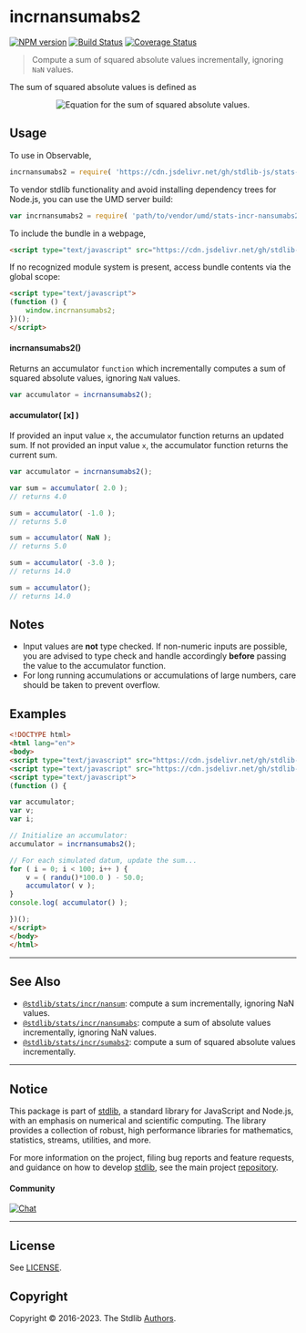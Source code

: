 <!--

@license Apache-2.0

Copyright (c) 2020 The Stdlib Authors.

Licensed under the Apache License, Version 2.0 (the "License");
you may not use this file except in compliance with the License.
You may obtain a copy of the License at

   http://www.apache.org/licenses/LICENSE-2.0

Unless required by applicable law or agreed to in writing, software
distributed under the License is distributed on an "AS IS" BASIS,
WITHOUT WARRANTIES OR CONDITIONS OF ANY KIND, either express or implied.
See the License for the specific language governing permissions and
limitations under the License.

-->

# incrnansumabs2

[![NPM version][npm-image]][npm-url] [![Build Status][test-image]][test-url] [![Coverage Status][coverage-image]][coverage-url] <!-- [![dependencies][dependencies-image]][dependencies-url] -->

> Compute a sum of squared absolute values incrementally, ignoring `NaN` values.

<section class="intro">

The sum of squared absolute values is defined as

<!-- <equation class="equation" label="eq:sum_squared_absolute_values" align="center" raw="s = \sum_{i=0}^{n-1} x_i^2" alt="Equation for the sum of squared absolute values."> -->

<div class="equation" align="center" data-raw-text="s = \sum_{i=0}^{n-1} x_i^2" data-equation="eq:sum_squared_absolute_values">
    <img src="https://cdn.jsdelivr.net/gh/stdlib-js/stdlib@7e004d6b9831fc769f3f50479c69e8d7c2afdbe2/lib/node_modules/@stdlib/stats/incr/nansumabs2/docs/img/equation_sum_squared_absolute_values.svg" alt="Equation for the sum of squared absolute values.">
    <br>
</div>

<!-- </equation> -->

</section>

<!-- /.intro -->



<section class="usage">

## Usage

To use in Observable,

```javascript
incrnansumabs2 = require( 'https://cdn.jsdelivr.net/gh/stdlib-js/stats-incr-nansumabs2@umd/browser.js' )
```

To vendor stdlib functionality and avoid installing dependency trees for Node.js, you can use the UMD server build:

```javascript
var incrnansumabs2 = require( 'path/to/vendor/umd/stats-incr-nansumabs2/index.js' )
```

To include the bundle in a webpage,

```html
<script type="text/javascript" src="https://cdn.jsdelivr.net/gh/stdlib-js/stats-incr-nansumabs2@umd/browser.js"></script>
```

If no recognized module system is present, access bundle contents via the global scope:

```html
<script type="text/javascript">
(function () {
    window.incrnansumabs2;
})();
</script>
```

#### incrnansumabs2()

Returns an accumulator `function` which incrementally computes a sum of squared absolute values, ignoring `NaN` values.

```javascript
var accumulator = incrnansumabs2();
```

#### accumulator( \[x] )

If provided an input value `x`, the accumulator function returns an updated sum. If not provided an input value `x`, the accumulator function returns the current sum.

```javascript
var accumulator = incrnansumabs2();

var sum = accumulator( 2.0 );
// returns 4.0

sum = accumulator( -1.0 );
// returns 5.0

sum = accumulator( NaN );
// returns 5.0

sum = accumulator( -3.0 );
// returns 14.0

sum = accumulator();
// returns 14.0
```

</section>

<!-- /.usage -->

<section class="notes">

## Notes

-   Input values are **not** type checked. If non-numeric inputs are possible, you are advised to type check and handle accordingly **before** passing the value to the accumulator function.
-   For long running accumulations or accumulations of large numbers, care should be taken to prevent overflow.

</section>

<!-- /.notes -->

<section class="examples">

## Examples

<!-- eslint no-undef: "error" -->

```html
<!DOCTYPE html>
<html lang="en">
<body>
<script type="text/javascript" src="https://cdn.jsdelivr.net/gh/stdlib-js/random-base-randu@umd/browser.js"></script>
<script type="text/javascript" src="https://cdn.jsdelivr.net/gh/stdlib-js/stats-incr-nansumabs2@umd/browser.js"></script>
<script type="text/javascript">
(function () {

var accumulator;
var v;
var i;

// Initialize an accumulator:
accumulator = incrnansumabs2();

// For each simulated datum, update the sum...
for ( i = 0; i < 100; i++ ) {
    v = ( randu()*100.0 ) - 50.0;
    accumulator( v );
}
console.log( accumulator() );

})();
</script>
</body>
</html>
```

</section>

<!-- /.examples -->

<!-- Section for related `stdlib` packages. Do not manually edit this section, as it is automatically populated. -->

<section class="related">

* * *

## See Also

-   <span class="package-name">[`@stdlib/stats/incr/nansum`][@stdlib/stats/incr/nansum]</span><span class="delimiter">: </span><span class="description">compute a sum incrementally, ignoring NaN values.</span>
-   <span class="package-name">[`@stdlib/stats/incr/nansumabs`][@stdlib/stats/incr/nansumabs]</span><span class="delimiter">: </span><span class="description">compute a sum of absolute values incrementally, ignoring NaN values.</span>
-   <span class="package-name">[`@stdlib/stats/incr/sumabs2`][@stdlib/stats/incr/sumabs2]</span><span class="delimiter">: </span><span class="description">compute a sum of squared absolute values incrementally.</span>

</section>

<!-- /.related -->

<!-- Section for all links. Make sure to keep an empty line after the `section` element and another before the `/section` close. -->


<section class="main-repo" >

* * *

## Notice

This package is part of [stdlib][stdlib], a standard library for JavaScript and Node.js, with an emphasis on numerical and scientific computing. The library provides a collection of robust, high performance libraries for mathematics, statistics, streams, utilities, and more.

For more information on the project, filing bug reports and feature requests, and guidance on how to develop [stdlib][stdlib], see the main project [repository][stdlib].

#### Community

[![Chat][chat-image]][chat-url]

---

## License

See [LICENSE][stdlib-license].


## Copyright

Copyright &copy; 2016-2023. The Stdlib [Authors][stdlib-authors].

</section>

<!-- /.stdlib -->

<!-- Section for all links. Make sure to keep an empty line after the `section` element and another before the `/section` close. -->

<section class="links">

[npm-image]: http://img.shields.io/npm/v/@stdlib/stats-incr-nansumabs2.svg
[npm-url]: https://npmjs.org/package/@stdlib/stats-incr-nansumabs2

[test-image]: https://github.com/stdlib-js/stats-incr-nansumabs2/actions/workflows/test.yml/badge.svg?branch=main
[test-url]: https://github.com/stdlib-js/stats-incr-nansumabs2/actions/workflows/test.yml?query=branch:main

[coverage-image]: https://img.shields.io/codecov/c/github/stdlib-js/stats-incr-nansumabs2/main.svg
[coverage-url]: https://codecov.io/github/stdlib-js/stats-incr-nansumabs2?branch=main

<!--

[dependencies-image]: https://img.shields.io/david/stdlib-js/stats-incr-nansumabs2.svg
[dependencies-url]: https://david-dm.org/stdlib-js/stats-incr-nansumabs2/main

-->

[chat-image]: https://img.shields.io/gitter/room/stdlib-js/stdlib.svg
[chat-url]: https://gitter.im/stdlib-js/stdlib/

[stdlib]: https://github.com/stdlib-js/stdlib

[stdlib-authors]: https://github.com/stdlib-js/stdlib/graphs/contributors

[umd]: https://github.com/umdjs/umd
[es-module]: https://developer.mozilla.org/en-US/docs/Web/JavaScript/Guide/Modules

[deno-url]: https://github.com/stdlib-js/stats-incr-nansumabs2/tree/deno
[umd-url]: https://github.com/stdlib-js/stats-incr-nansumabs2/tree/umd
[esm-url]: https://github.com/stdlib-js/stats-incr-nansumabs2/tree/esm
[branches-url]: https://github.com/stdlib-js/stats-incr-nansumabs2/blob/main/branches.md

[stdlib-license]: https://raw.githubusercontent.com/stdlib-js/stats-incr-nansumabs2/main/LICENSE

<!-- <related-links> -->

[@stdlib/stats/incr/nansum]: https://github.com/stdlib-js/stats-incr-nansum/tree/umd

[@stdlib/stats/incr/nansumabs]: https://github.com/stdlib-js/stats-incr-nansumabs/tree/umd

[@stdlib/stats/incr/sumabs2]: https://github.com/stdlib-js/stats-incr-sumabs2/tree/umd

<!-- </related-links> -->

</section>

<!-- /.links -->
